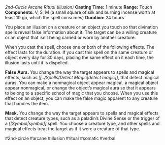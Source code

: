 *2nd-Circle Arcane Ritual (Illusion)*
**Casting Time:** 1 minute
**Range:** Touch
**Components:** V, S, M (a small square of silk and burning incense worth at least 10 gp, which the spell consumes)
**Duration:** 24 hours

You place an illusion on a creature or an object you touch so that divination spells reveal false information about it. The target can be a willing creature or an object that isn’t being carried or worn by another creature.

When you cast the spell, choose one or both of the following effects. The effect lasts for the duration. If you cast this spell on the same creature or object every day for 30 days, placing the same effect on it each time, the illusion lasts until it is dispelled.

**False Aura.** You change the way the target appears to spells and magical effects, such as *[[../Spells/Detect Magic|detect magic]]*, that detect magical auras. You can make a nonmagical object appear magical, a magical object appear nonmagical, or change the object’s magical aura so that it appears to belong to a specific school of magic that you choose. When you use this effect on an object, you can make the false magic apparent to any creature that handles the item.

**Mask.** You change the way the target appears to spells and magical effects that detect creature types, such as a paladin’s Divine Sense or the trigger of a *[[Symbol|symbol]]* spell. You choose a creature type, and other spells and magical effects treat the target as if it were a creature of that type.

#2nd-circle #arcane #illusion #ritual #somatic #verbal

